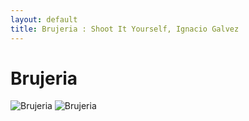 ```yaml
---
layout: default
title: Brujeria : Shoot It Yourself, Ignacio Galvez
---
```


# Brujeria

![Brujeria](http://assets.farmhouse.co/publishing/1-shoot-it-yourself/images/brujeria-1.jpg)
![Brujeria](http://assets.farmhouse.co/publishing/1-shoot-it-yourself/images/brujeria-2.jpg)
